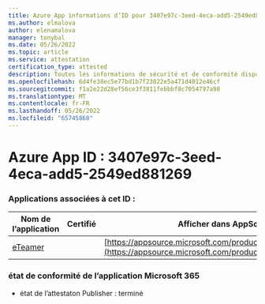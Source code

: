 ```yaml
---
title: Azure App informations d’ID pour 3407e97c-3eed-4eca-add5-2549ed881269
ms.author: elmalova
author: elenamalova
manager: tonybal
ms.date: 05/26/2022
ms.topic: article
ms.service: attestation
certification_type: attested
description: Toutes les informations de sécurité et de conformité disponibles pour 3407e97c-3eed-4eca-add5-2549ed881269.
ms.openlocfilehash: 6d4fe38ec5e77bd1b7f23822e5a471d4012e46cf
ms.sourcegitcommit: f1a2e22d28ef56ce3f3811febbbf8c7054797a98
ms.translationtype: MT
ms.contentlocale: fr-FR
ms.lasthandoff: 05/26/2022
ms.locfileid: "65745868"
---
```

# <a name="azure-app-id-3407e97c-3eed-4eca-add5-2549ed881269"></a>Azure App ID : 3407e97c-3eed-4eca-add5-2549ed881269


### <a name="apps-associated-with-this-id"></a>Applications associées à cet ID :
| **Nom de l’application** | **Certifié** | **Afficher dans AppSource** |
|--------------|---------------|-----------------------|
| [eTeamer](../forward/WA200001621.md) |  | [https://appsource.microsoft.com/product/office/WA200001621](https://appsource.microsoft.com/product/office/WA200001621) |

### <a name="microsoft-365-app-compliance-status"></a>état de conformité de l’application Microsoft 365
- état de l’attestaton Publisher : terminé
